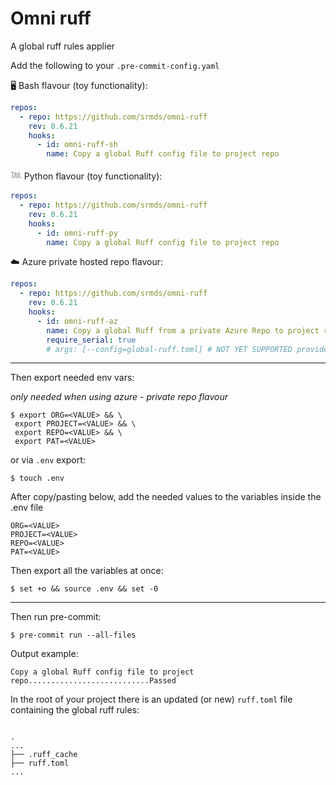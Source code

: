 # Omni ruff

A global ruff rules applier

Add the following to your `.pre-commit-config.yaml`

🖥️ Bash flavour (toy functionality):

```yaml
repos:
  - repo: https://github.com/srmds/omni-ruff
    rev: 0.6.21
    hooks:
      - id: omni-ruff-sh
        name: Copy a global Ruff config file to project repo
```

𓆙 Python flavour (toy functionality):

```yaml
repos:
  - repo: https://github.com/srmds/omni-ruff
    rev: 0.6.21
    hooks:
      - id: omni-ruff-py
        name: Copy a global Ruff config file to project repo
```

☁️ Azure private hosted repo flavour:

```yaml
repos:
  - repo: https://github.com/srmds/omni-ruff
    rev: 0.6.21
    hooks:
      - id: omni-ruff-az
        name: Copy a global Ruff from a private Azure Repo to project repo
        require_serial: true
        # args: [--config=global-ruff.toml] # NOT YET SUPPORTED provide path to global ruff config file in source repo
```

---

Then export needed env vars:

_only needed when using azure - private repo flavour_

```shell
$ export ORG=<VALUE> && \
 export PROJECT=<VALUE> && \
 export REPO=<VALUE> && \
 export PAT=<VALUE> 
```

or via `.env` export:

```shell
$ touch .env
```

After copy/pasting below, add the needed values to the variables inside the .env file

```text
ORG=<VALUE>
PROJECT=<VALUE>
REPO=<VALUE>
PAT=<VALUE>
```

Then export all the variables at once:

```shell
$ set +o && source .env && set -0
```

---

Then run pre-commit:

```shell
$ pre-commit run --all-files
```

Output example:

```shell
Copy a global Ruff config file to project repo...........................Passed
```

In the root of your project there is an updated (or new) `ruff.toml` file containing the global ruff rules:

```shell

.
...
├── .ruff_cache
├── ruff.toml
...
```
